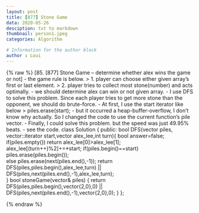 ```yaml
---
layout: post
title: [877] Stone Game
data: 2020-05-26
desciption: txt to markdown
thumbnail: person1.jpeg
categories: Algorithm

# Information for the author block
author : Loui
---
```


{% raw %}
	﻿[85. [877] Stone Game – determine whether alex wins the game or not]
	- the game rule is below.
	> 1. player can choose either given array’s first or last element.
	> 2. player tries to collect most stone(number) and acts optimally.
	- we should determine alex can win or not given array.
	- I use DFS to solve this problem. Since each player tries to get more stone than the opponent, we should do brute-force. 
	- At first, I use the start iterator like below
	> piles.erase(start);
	- but it occurred a heap-buffer-overflow, I don’t know why actually. So I changed the code to use the current function’s pile vector.
	- Finally, I could solve this problem. but the speed was just 49.95% beats.
	- see the code.
	class Solution {
	public:
	    bool DFS(vector<int> piles, vector<int>::iterator start,vector<int> alex_lee,int turn){
	        bool answer=false;
	        if(piles.empty())
	            return alex_lee[0]>alex_lee[1];
	        alex_lee[(turn++)%2]+=*start;
	        if(piles.begin()==start)
	            piles.erase(piles.begin());    
	        else piles.erase(next(piles.end(),-1));
	        return DFS(piles,piles.begin(),alex_lee,turn) || DFS(piles,next(piles.end(),-1),alex_lee,turn);   
	    }
	    bool stoneGame(vector<int>& piles) {
	        return DFS(piles,piles.begin(),vector<int>{2,0},0) || DFS(piles,next(piles.end(),-1),vector<int>{2,0},0);
	    }
	};
	
	
{% endraw %}
